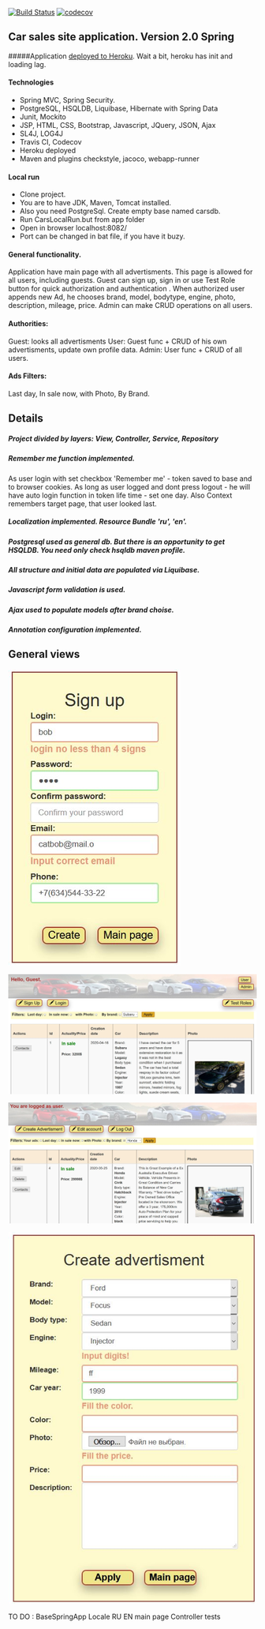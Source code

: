 [![Build Status](https://travis-ci.org/baratrumus/CarSalesSpring.svg?branch=master)](https://travis-ci.org/baratrumus/CarSalesSpring)
[![codecov](https://codecov.io/gh/baratrumus/CarSalesSpring/branch/master/graph/badge.svg)](https://codecov.io/gh/baratrumus/CarSalesSpring)



## Car sales site application. Version 2.0 Spring

#####Application <a href="http://carsales42.herokuapp.com">deployed to Heroku</a>.
Wait a bit, heroku has init and loading lag.


#### Technologies
* Spring MVC, Spring Security. 
* PostgreSQL, HSQLDB, Liquibase, Hibernate with Spring Data
* Junit, Mockito
* JSP, HTML, CSS, Bootstrap, Javascript, JQuery, JSON, Ajax
* SL4J, LOG4J
* Travis CI, Codecov
* Heroku deployed
* Maven and plugins checkstyle, jacoco, webapp-runner


 #### Local run 
* Clone project. 
* You are to have JDK, Maven, Tomcat installed.
* Also you need PostgreSql. Create empty base named carsdb.
* Run CarsLocalRun.but from app folder 
* Open in browser localhost:8082/
* Port can be changed in bat file, if you have it buzy.
 

 #### General functionality.
Application have main page with all advertisments. This page is allowed for all users, including guests.
Guest can sign up, sign in or use Test Role button for quick authorization and authentication .
When authorized user appends new Ad, he chooses brand, model, bodytype, engine, photo, description, mileage, price.
Admin can make CRUD operations on all users.


#### Authorities:
Guest: looks all advertisments
User: Guest func + CRUD of his own advertisments, update own profile data. 
Admin: User func + CRUD of all users.


#### Ads Filters:
Last day, In sale now, with Photo, By Brand.


## Details 

##### Project divided by layers: View, Controller, Service, Repository

##### Remember me function implemented. 
As user login with set checkbox 'Remember me' - token saved to base and to browser cookies.  As long as user logged and dont press logout - he will have auto login function in token life time - set one day.
Also Context remembers target page, that user looked last.

##### Localization implemented. Resource Bundle 'ru', 'en'.

##### Postgresql used as general db. But there is an opportunity to get HSQLDB. You need only check hsqldb maven profile. 

##### All structure and initial data are populated via Liquibase.

##### Javascript form validation is used.

##### Ajax used to populate models after brand choise.

##### Annotation configuration implemented.


## General views

 ![Sign up with validation](https://github.com/baratrumus/CarSalesSpring/raw/master/readmePics/signup.JPG) 
 
 ![Main screen for guest](https://github.com/baratrumus/CarSalesSpring/raw/master/readmePics/guestMain.JPG) 
  
 ![Main screen for user](https://github.com/baratrumus/CarSalesSpring/raw/master/readmePics/userMain.JPG) 
   
 ![New advertisment with validation](https://github.com/baratrumus/CarSalesSpring/raw/master/readmePics/newAd.JPG) 
 


TO DO :
BaseSpringApp Locale RU EN main page
Controller tests

